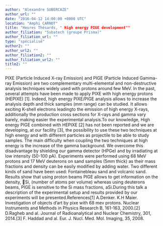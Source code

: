 ```yaml
---
author: "Alexandre SUBERCAZE"
author_url: ""
date: "2016-04-12 14:00:00 +0000 UTC"
location: "Amphi CARNOT"
title: "Heures Thésards, " High energy PIGE development""
author_filiation: "Subatech (groupe Prisma)"
author_filiation_url: ""
type: "spécialisé"
author2: ""
author_url2: ""
author_filiation2: ""
author_filiation_url2: ""
title2: ""
---
```

PIXE (Particle Induced X-ray Emission) and PIGE (Particle Induced Gamma-ray Emission) are two complementary multi-elemental and non-destructive analysis techniques widely used with protons around few MeV. In the past, several attempts have been made to apply PIXE with high energy protons (HEPIXE) [1]. Indeed, high energy PIXE/PIGE analysis allows to increase the analysis depth and thick samples (mm range) can be studied. It allows exciting K-shell electrons leadingto the emission of high energy X-rays, additionally the production cross sections for X-rays and gamma vary barely, making easier the experimental analysis.To our knowledge, High energy PIGE combined with HEPIXE [2] has not been reported and we are developing, at our facility [3], the possibility to use these two techniques at high energy and with different particles as projectile to be able to study samples. The main difficulty when coupling the two techniques at high energy is the increase of the gamma background. We overcome this disadvantage by shielding our gamma detector (HPGe) and by irradiating at low intensity (50-100 pA). Experiments were performed using 68 MeV protons and 17 MeV deuterons on sand samples (5mm thick) as their mass fractions and density can be easily modified by adding water. Two different kinds of sand have been used: Fontainebleau sand and volcanic sand. Results show that using proton beams PIGE allows to get information on the density, Si, (number of atoms per volume) whereas using deuterons beams, PIGE is sensitive to the Si mass fractions, aSi.During this talk a description of the experimental setup and results provided by our experiments will be presented.References[1] A.Denker. K.H Maier. Investigation of objects d’art by pixe with 68 mev protons. Nuclear Instruments and Methods in Physics Research B, 161-163, 2000.[2] D.Ragheb and al. Journal of Radioanalytical and Nuclear Chemistry, 301, 2014.[3] F. Haddad and al. Eur. J. Nucl. Med. Mol. Imaging, 35, 2008.
